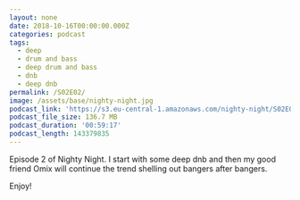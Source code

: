 ```yaml
---
layout: none
date: 2018-10-16T00:00:00.000Z
categories: podcast
tags:
  - deep
  - drum and bass
  - deep drum and bass
  - dnb
  - deep dnb
permalink: /S02E02/
image: /assets/base/nighty-night.jpg
podcast_link: 'https://s3.eu-central-1.amazonaws.com/nighty-night/S02E02.mp3'
podcast_file_size: 136.7 MB
podcast_duration: '00:59:17'
podcast_length: 143379835
---
```

Episode 2 of Nighty Night. I start with some deep dnb and then my good friend Omix will continue the trend shelling out bangers after bangers.

Enjoy!
